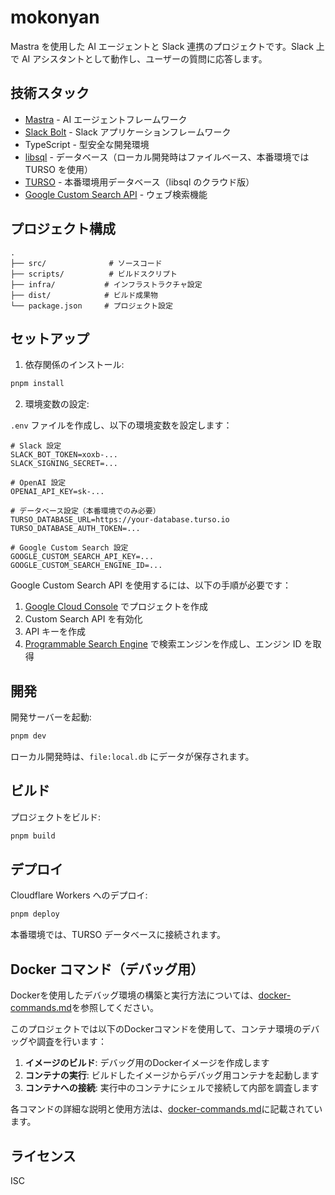 # mokonyan

Mastra を使用した AI エージェントと Slack 連携のプロジェクトです。Slack 上で AI アシスタントとして動作し、ユーザーの質問に応答します。

## 技術スタック

- [Mastra](https://mastra.ai/) - AI エージェントフレームワーク
- [Slack Bolt](https://slack.dev/bolt-js/tutorial/getting-started) - Slack アプリケーションフレームワーク
- TypeScript - 型安全な開発環境
- [libsql](https://libsql.org/) - データベース（ローカル開発時はファイルベース、本番環境では TURSO を使用）
- [TURSO](https://turso.tech/) - 本番環境用データベース（libsql のクラウド版）
- [Google Custom Search API](https://developers.google.com/custom-search/v1/overview) - ウェブ検索機能

## プロジェクト構成

```
.
├── src/              # ソースコード
├── scripts/          # ビルドスクリプト
├── infra/           # インフラストラクチャ設定
├── dist/            # ビルド成果物
└── package.json     # プロジェクト設定
```

## セットアップ

1. 依存関係のインストール:

```bash
pnpm install
```

2. 環境変数の設定:

`.env` ファイルを作成し、以下の環境変数を設定します：

```env
# Slack 設定
SLACK_BOT_TOKEN=xoxb-...
SLACK_SIGNING_SECRET=...

# OpenAI 設定
OPENAI_API_KEY=sk-...

# データベース設定（本番環境でのみ必要）
TURSO_DATABASE_URL=https://your-database.turso.io
TURSO_DATABASE_AUTH_TOKEN=...

# Google Custom Search 設定
GOOGLE_CUSTOM_SEARCH_API_KEY=...
GOOGLE_CUSTOM_SEARCH_ENGINE_ID=...
```

Google Custom Search API を使用するには、以下の手順が必要です：

1. [Google Cloud Console](https://console.cloud.google.com/) でプロジェクトを作成
2. Custom Search API を有効化
3. API キーを作成
4. [Programmable Search Engine](https://programmablesearchengine.google.com/) で検索エンジンを作成し、エンジン ID を取得

## 開発

開発サーバーを起動:

```bash
pnpm dev
```

ローカル開発時は、`file:local.db` にデータが保存されます。

## ビルド

プロジェクトをビルド:

```bash
pnpm build
```

## デプロイ

Cloudflare Workers へのデプロイ:

```bash
pnpm deploy
```

本番環境では、TURSO データベースに接続されます。

## Docker コマンド（デバッグ用）

Dockerを使用したデバッグ環境の構築と実行方法については、[docker-commands.md](./docker-commands.md)を参照してください。

このプロジェクトでは以下のDockerコマンドを使用して、コンテナ環境のデバッグや調査を行います：

1. **イメージのビルド**: デバッグ用のDockerイメージを作成します
2. **コンテナの実行**: ビルドしたイメージからデバッグ用コンテナを起動します
3. **コンテナへの接続**: 実行中のコンテナにシェルで接続して内部を調査します

各コマンドの詳細な説明と使用方法は、[docker-commands.md](./docker-commands.md)に記載されています。

## ライセンス

ISC
